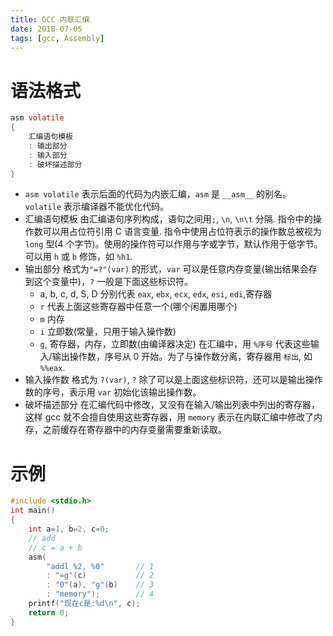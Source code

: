 ```yaml
---
title: GCC 内联汇编
date: 2018-07-05
tags: [gcc, Assembly]
---
```


# 语法格式

```C
asm volatile
{
    汇编语句模板
    : 输出部分
    : 输入部分
    : 破坏描述部分
}
```

- `asm volatile`
  表示后面的代码为内嵌汇编，`asm` 是 `__asm__` 的别名。`volatile` 表示编译器不能优化代码。
- 汇编语句模板
  由汇编语句序列构成，语句之间用`;`, `\n`, `\n\t` 分隔. 指令中的操作数可以用占位符引用 C 语言变量. 指令中使用占位符表示的操作数总被视为 `long` 型(4 个字节)。使用的操作符可以作用与字或字节，默认作用于低字节。可以用 `h` 或 `b` 修饰，如 `%h1`.
- 输出部分
  格式为`"=?"(var)` 的形式，`var` 可以是任意内存变量(输出结果会存到这个变量中)，`?` 一般是下面这些标识符。
  - a, b, c, d, S, D 分别代表 `eax`, `ebx`, `ecx`, `edx`, `esi`, `edi`,寄存器
  - `r` 代表上面这些寄存器中任意一个(哪个闲置用哪个)
  - `m` 内存
  - `i` 立即数(常量，只用于输入操作数)
  - `g`, 寄存器，内存，立即数(由编译器决定)
  在汇编中，用 `%序号` 代表这些输入/输出操作数，序号从 0 开始。为了与操作数分离，寄存器用 `标出`, 如 `%%eax`.
- 输入操作数
  格式为 `?(var)`, `?` 除了可以是上面这些标识符，还可以是输出操作数的序号，表示用 `var` 初始化该输出操作数。
- 破坏描述部分
  在汇编代码中修改，又没有在输入/输出列表中列出的寄存器，这样 gcc 就不会擅自使用这些寄存器，用 `memory` 表示在内联汇编中修改了内存，之前缓存在寄存器中的内存变量需要重新读取。

# 示例

```C
#include <stdio.h>
int main()
{
    int a=1, b=2, c=0;
    // add
    // c = a + b
    asm(
        "addl %2, %0"       // 1
        : "=g"(c)           // 2
        : "0"(a), "g"(b)    // 3
        : "memory");        // 4
    printf("现在c是:%d\n", c);
    return 0;
}
```